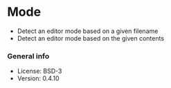 # Mode

* Detect an editor mode based on a given filename
* Detect an editor mode based on the given contents

### General info

* License: BSD-3
* Version: 0.4.10
